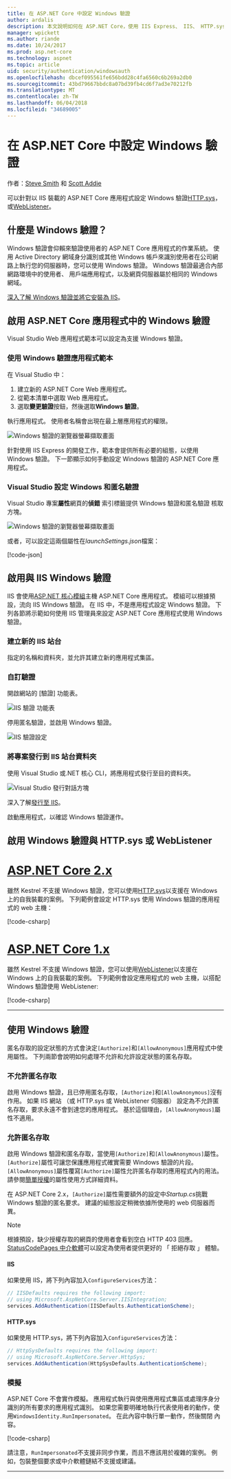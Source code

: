 ```yaml
---
title: 在 ASP.NET Core 中設定 Windows 驗證
author: ardalis
description: 本文說明如何在 ASP.NET Core，使用 IIS Express、 IIS、 HTTP.sys 和 WebListener 中設定 Windows 驗證。
manager: wpickett
ms.author: riande
ms.date: 10/24/2017
ms.prod: asp.net-core
ms.technology: aspnet
ms.topic: article
uid: security/authentication/windowsauth
ms.openlocfilehash: dbcef095561fe656bdd28c4fa6560c6b269a2db0
ms.sourcegitcommit: 43bd79667bbdc8a07bd39fb4cd6f7ad3e70212fb
ms.translationtype: MT
ms.contentlocale: zh-TW
ms.lasthandoff: 06/04/2018
ms.locfileid: "34689005"
---
```

# <a name="configure-windows-authentication-in-aspnet-core"></a>在 ASP.NET Core 中設定 Windows 驗證

作者：[Steve Smith](https://ardalis.com) 和 [Scott Addie](https://twitter.com/Scott_Addie)

可以針對以 IIS 裝載的 ASP.NET Core 應用程式設定 Windows 驗證[HTTP.sys](xref:fundamentals/servers/httpsys)，或[WebListener](xref:fundamentals/servers/weblistener)。

## <a name="what-is-windows-authentication"></a>什麼是 Windows 驗證？

Windows 驗證會仰賴來驗證使用者的 ASP.NET Core 應用程式的作業系統。 使用 Active Directory 網域身分識別或其他 Windows 帳戶來識別使用者在公司網路上執行您的伺服器時，您可以使用 Windows 驗證。 Windows 驗證最適合內部網路環境中的使用者、 用戶端應用程式，以及網頁伺服器屬於相同的 Windows 網域。

[深入了解 Windows 驗證並將它安裝為 IIS](/iis/configuration/system.webServer/security/authentication/windowsAuthentication/)。

## <a name="enable-windows-authentication-in-an-aspnet-core-app"></a>啟用 ASP.NET Core 應用程式中的 Windows 驗證

Visual Studio Web 應用程式範本可以設定為支援 Windows 驗證。

### <a name="use-the-windows-authentication-app-template"></a>使用 Windows 驗證應用程式範本

在 Visual Studio 中：
1. 建立新的 ASP.NET Core Web 應用程式。 
1. 從範本清單中選取 Web 應用程式。
1. 選取**變更驗證**按鈕，然後選取**Windows 驗證**。 

執行應用程式。 使用者名稱會出現在最上層應用程式的權限。

![Windows 驗證的瀏覽器螢幕擷取畫面](windowsauth/_static/browser-screenshot.png)

針對使用 IIS Express 的開發工作，範本會提供所有必要的組態，以使用 Windows 驗證。 下一節顯示如何手動設定 Windows 驗證的 ASP.NET Core 應用程式。

### <a name="visual-studio-settings-for-windows-and-anonymous-authentication"></a>Visual Studio 設定 Windows 和匿名驗證

Visual Studio 專案**屬性**網頁的**偵錯** 索引標籤提供 Windows 驗證和匿名驗證 核取方塊。

![Windows 驗證的瀏覽器螢幕擷取畫面](windowsauth/_static/vs-auth-property-menu.png)

或者，可以設定這兩個屬性在*launchSettings.json*檔案：

[!code-json[](windowsauth/sample/launchSettings.json?highlight=3-4)]

## <a name="enable-windows-authentication-with-iis"></a>啟用與 IIS Windows 驗證

IIS 會使用[ASP.NET 核心模組](xref:fundamentals/servers/aspnet-core-module)主機 ASP.NET Core 應用程式。 模組可以根據預設，流向 IIS Windows 驗證。 在 IIS 中，不是應用程式設定 Windows 驗證。 下列各節將示範如何使用 IIS 管理員來設定 ASP.NET Core 應用程式使用 Windows 驗證。

### <a name="create-a-new-iis-site"></a>建立新的 IIS 站台

指定的名稱和資料夾，並允許其建立新的應用程式集區。

### <a name="customize-authentication"></a>自訂驗證

開啟網站的 [驗證] 功能表。

![IIS 驗證 功能表](windowsauth/_static/iis-authentication-menu.png)

停用匿名驗證，並啟用 Windows 驗證。

![IIS 驗證設定](windowsauth/_static/iis-auth-settings.png)

### <a name="publish-your-project-to-the-iis-site-folder"></a>將專案發行到 IIS 站台資料夾

使用 Visual Studio 或.NET 核心 CLI，將應用程式發行至目的資料夾。

![Visual Studio 發行對話方塊](windowsauth/_static/vs-publish-app.png)

深入了解[發行至 IIS](xref:host-and-deploy/iis/index)。

啟動應用程式，以確認 Windows 驗證運作。

## <a name="enable-windows-authentication-with-httpsys-or-weblistener"></a>啟用 Windows 驗證與 HTTP.sys 或 WebListener

# <a name="aspnet-core-2xtabaspnetcore2x"></a>[ASP.NET Core 2.x](#tab/aspnetcore2x/)

雖然 Kestrel 不支援 Windows 驗證，您可以使用[HTTP.sys](xref:fundamentals/servers/httpsys)以支援在 Windows 上的自我裝載的案例。 下列範例會設定 HTTP.sys 使用 Windows 驗證的應用程式的 web 主機：

[!code-csharp[](windowsauth/sample/Program2x.cs?highlight=9-14)]

# <a name="aspnet-core-1xtabaspnetcore1x"></a>[ASP.NET Core 1.x](#tab/aspnetcore1x/)

雖然 Kestrel 不支援 Windows 驗證，您可以使用[WebListener](xref:fundamentals/servers/weblistener)以支援在 Windows 上的自我裝載的案例。 下列範例會設定應用程式的 web 主機，以搭配 Windows 驗證使用 WebListener:

[!code-csharp[](windowsauth/sample/Program1x.cs?highlight=6-11)]

---

## <a name="work-with-windows-authentication"></a>使用 Windows 驗證

匿名存取的設定狀態的方式會決定`[Authorize]`和`[AllowAnonymous]`應用程式中使用屬性。 下列兩節會說明如何處理不允許和允許設定狀態的匿名存取。

### <a name="disallow-anonymous-access"></a>不允許匿名存取

啟用 Windows 驗證，且已停用匿名存取，`[Authorize]`和`[AllowAnonymous]`沒有作用。 如果 IIS 網站 （或 HTTP.sys 或 WebListener 伺服器） 設定為不允許匿名存取，要求永遠不會到達您的應用程式。 基於這個理由，`[AllowAnonymous]`屬性不適用。

### <a name="allow-anonymous-access"></a>允許匿名存取

啟用 Windows 驗證和匿名存取，當使用`[Authorize]`和`[AllowAnonymous]`屬性。 `[Authorize]`屬性可讓您保護應用程式確實需要 Windows 驗證的片段。 `[AllowAnonymous]`屬性覆寫`[Authorize]`屬性允許匿名存取的應用程式內的用法。 請參閱[簡單授權](xref:security/authorization/simple)的屬性使用方式詳細資料。

在 ASP.NET Core 2.x，`[Authorize]`屬性需要額外的設定中*Startup.cs*挑戰 Windows 驗證的匿名要求。 建議的組態設定稍微依據所使用的 web 伺服器而異。

> [!NOTE]
> 根據預設，缺少授權存取的網頁的使用者會看到空白 HTTP 403 回應。 [StatusCodePages 中介軟體](xref:fundamentals/error-handling#configuring-status-code-pages)可以設定為使用者提供更好的 「 拒絕存取 」 體驗。

#### <a name="iis"></a>IIS

如果使用 IIS，將下列內容加入`ConfigureServices`方法： 

```csharp
// IISDefaults requires the following import:
// using Microsoft.AspNetCore.Server.IISIntegration;
services.AddAuthentication(IISDefaults.AuthenticationScheme);
```

#### <a name="httpsys"></a>HTTP.sys

如果使用 HTTP.sys，將下列內容加入`ConfigureServices`方法：

```csharp
// HttpSysDefaults requires the following import:
// using Microsoft.AspNetCore.Server.HttpSys;
services.AddAuthentication(HttpSysDefaults.AuthenticationScheme);
```

### <a name="impersonation"></a>模擬

ASP.NET Core 不會實作模擬。 應用程式執行與使用應用程式集區或處理序身分識別的所有要求的應用程式識別。 如果您需要明確地執行代表使用者的動作，使用`WindowsIdentity.RunImpersonated`。 在此內容中執行單一動作，然後關閉 內容。

[!code-csharp[](windowsauth/sample/Startup.cs?name=snippet_Impersonate&highlight=10-18)]

請注意，`RunImpersonated`不支援非同步作業，而且不應該用於複雜的案例。 例如，包裝整個要求或中介軟體鏈結不支援或建議。

---

